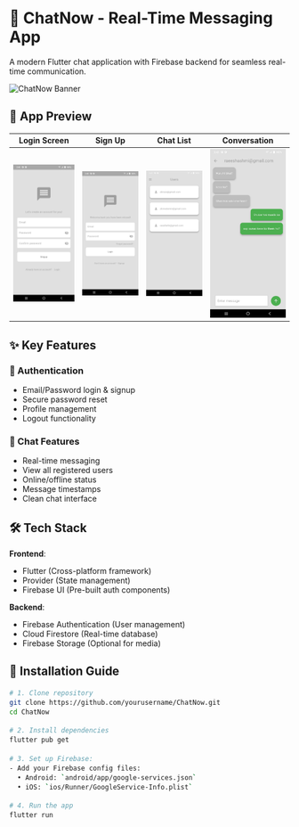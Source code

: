 # 💬 ChatNow - Real-Time Messaging App

A modern Flutter chat application with Firebase backend for seamless real-time communication.

![ChatNow Banner](screenshots/banner.png) <!-- Add your own banner image -->

## 📱 App Preview

| Login Screen | Sign Up | Chat List | Conversation |
|--------------|---------|-----------|--------------|
| <img src="screenshots/1.jpeg" width="200"> | <img src="screenshots/2.jpeg" width="200"> | <img src="screenshots/3.jpeg" width="200"> | <img src="screenshots/4.jpeg" width="200"> |

## ✨ Key Features

### 🔐 Authentication
- Email/Password login & signup
- Secure password reset
- Profile management
- Logout functionality

### 💬 Chat Features
- Real-time messaging
- View all registered users
- Online/offline status
- Message timestamps
- Clean chat interface

## 🛠️ Tech Stack

**Frontend**:
- Flutter (Cross-platform framework)
- Provider (State management)
- Firebase UI (Pre-built auth components)

**Backend**:
- Firebase Authentication (User management)
- Cloud Firestore (Real-time database)
- Firebase Storage (Optional for media)

## 🚀 Installation Guide

```bash
# 1. Clone repository
git clone https://github.com/yourusername/ChatNow.git
cd ChatNow

# 2. Install dependencies
flutter pub get

# 3. Set up Firebase:
- Add your Firebase config files:
  • Android: `android/app/google-services.json`
  • iOS: `ios/Runner/GoogleService-Info.plist`
  
# 4. Run the app
flutter run